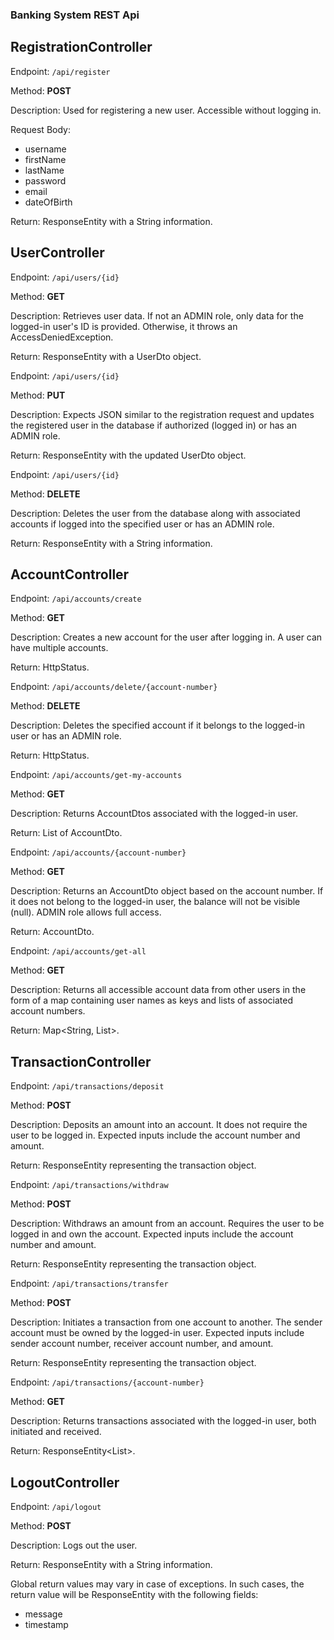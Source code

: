 ### Banking System REST Api

## RegistrationController

Endpoint: `/api/register`

Method: **POST**

Description: Used for registering a new user. Accessible without logging in.

Request Body:
- username
- firstName
- lastName
- password
- email
- dateOfBirth

Return: ResponseEntity with a String information.


## UserController

Endpoint: `/api/users/{id}`

Method: **GET**

Description: Retrieves user data. If not an ADMIN role, only data for the logged-in user's ID is provided. Otherwise, it throws an AccessDeniedException.

Return: ResponseEntity with a UserDto object.

Endpoint: `/api/users/{id}`

Method: **PUT**

Description: Expects JSON similar to the registration request and updates the registered user in the database if authorized (logged in) or has an ADMIN role.

Return: ResponseEntity with the updated UserDto object.

Endpoint: `/api/users/{id}`

Method: **DELETE**

Description: Deletes the user from the database along with associated accounts if logged into the specified user or has an ADMIN role.

Return: ResponseEntity with a String information.


## AccountController

Endpoint: `/api/accounts/create`

Method: **GET**

Description: Creates a new account for the user after logging in. A user can have multiple accounts.

Return: HttpStatus.

Endpoint: `/api/accounts/delete/{account-number}`

Method: **DELETE**

Description: Deletes the specified account if it belongs to the logged-in user or has an ADMIN role.

Return: HttpStatus.

Endpoint: `/api/accounts/get-my-accounts`

Method: **GET**

Description: Returns AccountDtos associated with the logged-in user.

Return: List of AccountDto.

Endpoint: `/api/accounts/{account-number}`

Method: **GET**

Description: Returns an AccountDto object based on the account number. If it does not belong to the logged-in user, the balance will not be visible (null). ADMIN role allows full access.

Return: AccountDto.

Endpoint: `/api/accounts/get-all`

Method: **GET**

Description: Returns all accessible account data from other users in the form of a map containing user names as keys and lists of associated account numbers.

Return: Map<String, List<Long>>.


## TransactionController

Endpoint: `/api/transactions/deposit`

Method: **POST**

Description: Deposits an amount into an account. It does not require the user to be logged in. Expected inputs include the account number and amount.

Return: ResponseEntity<TransactionDto> representing the transaction object.

Endpoint: `/api/transactions/withdraw`

Method: **POST**

Description: Withdraws an amount from an account. Requires the user to be logged in and own the account. Expected inputs include the account number and amount.

Return: ResponseEntity<TransactionDto> representing the transaction object.

Endpoint: `/api/transactions/transfer`

Method: **POST**

Description: Initiates a transaction from one account to another. The sender account must be owned by the logged-in user. Expected inputs include sender account number, receiver account number, and amount.

Return: ResponseEntity<TransactionDto> representing the transaction object.

Endpoint: `/api/transactions/{account-number}`

Method: **GET**

Description: Returns transactions associated with the logged-in user, both initiated and received.

Return: ResponseEntity<List<TransactionDto>>.


## LogoutController

Endpoint: `/api/logout`

Method: **POST**

Description: Logs out the user.

Return: ResponseEntity with a String information.


Global return values may vary in case of exceptions. In such cases, the return value will be ResponseEntity<CustomErrorResponse> with the following fields:

- message
- timestamp
